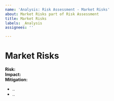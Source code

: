 ```yaml
---
name: 'Analysis: Risk Assessment - Market Risks'
about: Market Risks part of Risk Assessment
title: Market Risks
labels: _Analysis
assignees: ''

---
```


# Market Risks

**Risk:**\
**Impact:**\
**Mitigation:**

- ..
- ..
